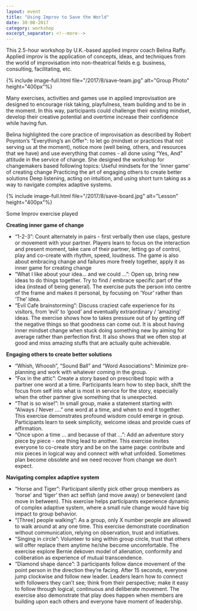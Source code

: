```yaml
---
layout: event
title: "Using Improv to Save the World"
date: 30-08-2017
category: workshop
excerpt_separator: <!--more-->
---
```


This 2.5-hour workshop by U.K.-based applied improv coach Belina Raffy. Applied improv is the application of concepts, ideas, and techniques from the world of improvisation into non-theatrical fields e.g. business, consulting, facilitating, etc. 

<!--more-->
{% include image-full.html file="/2017/8/save-team.jpg" alt="Group Photo" height="400px"%}

Many exercises, activities and games use in applied improvisation are designed to encourage risk taking, playfulness, team building and to be in the moment. In this way, participants could challenge their existing mindset, develop their creative potential and overtime increase their confidence while having fun.

Belina highlighted the core practice of improvisation as described by Robert Poynton’s “Everything’s an Offer": to let go (mindset or practices that not serving us at the moment), notice more (well being, others, and resources that we have) and use everything that comes - all done using “Yes, And” attitude in the service of change.  She designed the workshop for changemakers based following topics:
Useful mindsets for the 'inner game' of creating change
Practicing the art of engaging others to create better solutions 
Deep listening, acting on intuition, and using short turn taking as a way to navigate complex adaptive systems. 

{% include image-full.html file="/2017/8/save-board.jpg" alt="Lesson" height="400px"%}

Some Improv exercise played

**Creating inner game of change**

- “1-2-3”: Count alternately in pairs - first verbally then use claps, gesture or movement with your partner. Players learn to focus on the interaction and present moment, take care of their partner, letting go of control, play and co-create with rhythm, speed, loudness. The game is also about  embracing change and failures more freely together, apply it as inner game for creating change 
- “What I like about your idea… and we could ...”: Open up, bring new ideas to do things together. Try to find / embrace specific part of the idea (instead of being general). The exercise puts the person into centre of the frame and makes it personal, by focusing on ‘Your’  rather than ‘The’ idea. 
- “Evil Cafe brainstorming”: Discuss craziest cafe experience for its visitors, from ‘evil’ to ‘good’ and eventually extraordinary / ‘amazing’ ideas. The exercise shows how to takes pressure out of by getting off the negative things so that goodness can come out. It is about having inner mindset change when stuck doing something new by aiming for average rather than perfection first. It also shows that we often stop at good and miss amazing stuffs that are actually quite achievable. 

**Engaging others to create better solutions**

- “Whish, Whoosh”, “Sound Ball” and “Word Associations”: Minimize pre-planning and work with whatever coming in the group. 
- “Fox in the attic”: Create a story based on prescribed topic with a partner one word at a time. Participants learn how to step back, shift the focus from self into what is most in service for the story, especially when the other partner give something that is unexpected. 
- “That is so wise!”:  In small group, make a statement starting with “Always / Never ….” one word at a time, and when to end it together. This exercise demonstrates profound wisdom could emerge in group. Participants learn to seek simplicity, welcome ideas and provide cues of affirmation.  
- “Once upon a time … and because of that ...”: Add an adventure story piece by piece   - one thing lead to another. This exercise invites everyone to co-create story and be on the same page: contribute and mix pieces in logical way and connect with what unfolded. Sometimes plan become obsolete and we need recover from change we don’t expect. 

**Navigating complex adaptive system**

- “Horse and Tiger”: Participant silently pick other group members as ‘horse’ and ‘tiger’ then act selfish (and move away) or benevolent (and move in between). This exercise helps participants experience dynamic of complex adaptive system, where a small rule change would have big impact to group behavior. 
- “[Three] people walking”:  As a group, only X number people are allowed to walk around at any one time. This exercise demonstrate coordination without communication, relying on observation, trust and initiatives.
- “Singing in circle”: Volunteer to sing within group circle, trust that others will offer replace them anytime he/she become uncomfortable. The exercise explore Bernie dekoven model of alienation, conformity and coliberation as experience of mutual transcendence.  
- “Diamond shape dance”: 3 participants follow dance movement of the point person in the direction they’re facing. After 15 seconds, everyone jump clockwise and follow new leader. Leaders learn how to connect with followers they can’t see; think from their perspective; make it easy to follow through logical, continuous and deliberate movement. The exercise also demonstrate that play does happen when members are building upon each others and everyone have moment of leadership. 

